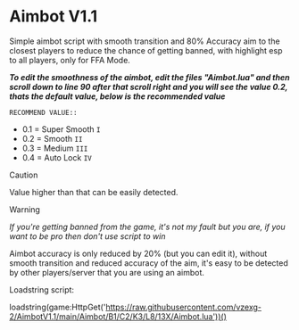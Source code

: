 # Aimbot V1.1
Simple aimbot script with smooth transition and 80% Accuracy aim to the closest players to reduce the chance of getting banned, with highlight esp to all players, only for FFA Mode. 

_**To edit the smoothness of the aimbot, edit the files "Aimbot.lua" and then scroll down to line 90 after that scroll right and you will see the value 0.2, thats the default value, below is the recommended value**_

```RECOMMEND VALUE::```
- 0.1 = Super Smooth ```I```
- 0.2 = Smooth ```II```
- 0.3 = Medium ```III```
- 0.4 = Auto Lock ```IV```
> [!CAUTION]
> Value higher than that can be easily detected.

> [!WARNING]
> _If you're getting banned from the game, it's not my fault but you are, if you want to be pro then don't use script to win_
>
> Aimbot accuracy is only reduced by 20% (but you can edit it), without smooth transition and reduced accuracy of the aim, it's easy to be detected by other players/server that you are using an aimbot.

Loadstring script: 

loadstring(game:HttpGet('https://raw.githubusercontent.com/vzexg-2/AimbotV1.1/main/Aimbot/B1/C2/K3/L8/13X/Aimbot.lua'))()
